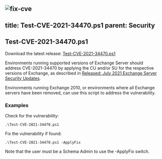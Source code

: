 ![fix-cve](https://user-images.githubusercontent.com/88423626/128136198-2053a796-a778-42aa-a966-8543e0566aae.jpg)
---
title: Test-CVE-2021-34470.ps1
parent: Security
---

## Test-CVE-2021-34470.ps1

Download the latest release: [Test-CVE-2021-34470.ps1](https://github.com/microsoft/CSS-Exchange/releases/latest/download/Test-CVE-2021-34470.ps1)

Environments running supported versions of Exchange Server should address CVE-2021-34470 by applying the CU and/or SU for the respective versions
of Exchange, as described in [Released: July 2021 Exchange Server Security Updates](https://techcommunity.microsoft.com/t5/exchange-team-blog/released-july-2021-exchange-server-security-updates/ba-p/2523421).

Environments running Exchange 2010, or environments where all Exchange servers have been removed, can use this script to address the vulnerability.

### Examples

Check for the vulnerability:

`.\Test-CVE-2021-34470.ps1`

Fix the vulnerability if found:

`.\Test-CVE-2021-34470.ps1 -ApplyFix`

Note that the user must be a Schema Admin to use the -ApplyFix switch.
